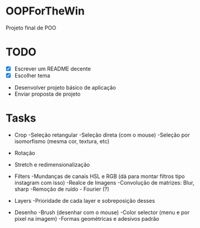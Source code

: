 # OOPForTheWin
Projeto final de POO

# TODO
  - [X] Escrever um README decente 
  - [X] Escolher tema
  - Desenvolver projeto básico de aplicação
  - Enviar proposta de projeto

# Tasks
  - Crop
    -Seleção retangular
    -Seleção direta (com o mouse)
    -Seleção por isomorfismo (mesma cor, textura, etc)
    
  - Rotação
  - Stretch e redimensionalização 
  
  - Filters
    -Mundanças de canais HSL e RGB (dá para montar filtros tipo instagram com isso)
    -Realce de Imagens 
    -Convolução de matrizes: Blur, sharp
    -Remoção de ruído - Fourier (?)
    
  - Layers
    -Prioridade de cada layer e sobreposição desses
  
  - Desenho
    -Brush (desenhar com o mouse)
    -Color selector (menu e por pixel na imagem)
    -Formas geométricas e adesivos padrão
